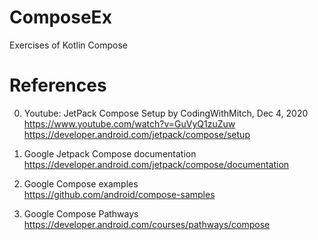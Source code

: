 # ComposeEx
Exercises of Kotlin Compose

# References

0. Youtube: JetPack Compose Setup by CodingWithMitch, Dec 4, 2020
https://www.youtube.com/watch?v=GuVyQ1zuZuw
https://developer.android.com/jetpack/compose/setup

1. Google Jetpack Compose documentation \
https://developer.android.com/jetpack/compose/documentation

2. Google Compose examples \
https://github.com/android/compose-samples

3. Google Compose Pathways \
https://developer.android.com/courses/pathways/compose
